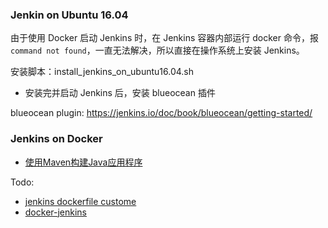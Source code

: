 

### Jenkin on Ubuntu 16.04

由于使用 Docker 启动 Jenkins 时，在 Jenkins 容器内部运行 docker 命令，报 `command not found`，一直无法解决，所以直接在操作系统上安装 Jenkins。

安装脚本：install_jenkins_on_ubuntu16.04.sh

- 安装完并启动 Jenkins 后，安装 blueocean 插件

blueocean plugin: https://jenkins.io/doc/book/blueocean/getting-started/

### Jenkins on Docker

- [使用Maven构建Java应用程序](https://jenkins.io/zh/doc/tutorials/build-a-java-app-with-maven/)

Todo:

- [jenkins dockerfile custome](https://github.com/tomsun28/DockerFile/tree/master/jenkins-dockerUse)
- [docker-jenkins](https://github.com/shazChaudhry/docker-jenkins/tree/ee0f386fd1706829b956cb2e723c0f2935496933)
